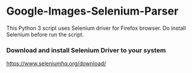 # Google-Images-Selenium-Parser

This Python 3 script uses Selenium driver for Firefox browser. Do install Selenium before run the script.

### Download and install Selenium Driver to your system

https://www.seleniumhq.org/download/
